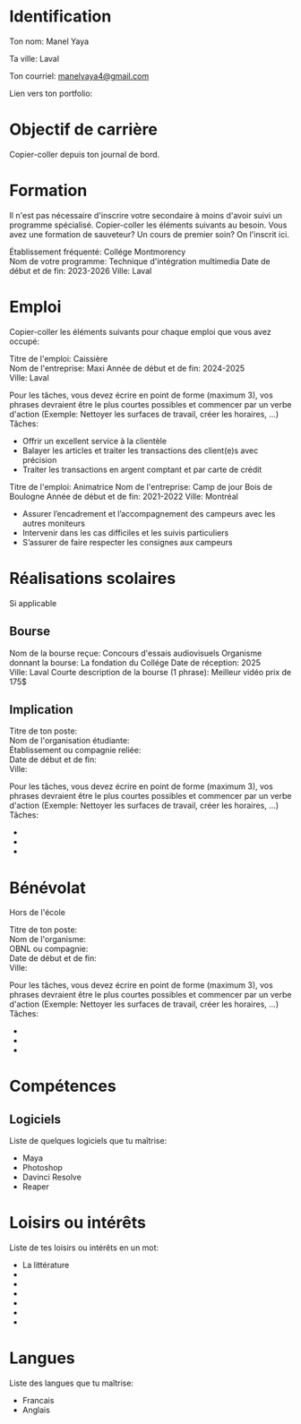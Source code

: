 # Identification
Ton nom:     Manel Yaya

Ta ville:  Laval

Ton courriel: manelyaya4@gmail.com

Lien vers ton portfolio:     
 
# Objectif de carrière
Copier-coller depuis ton journal de bord.
 
 
# Formation
Il n'est pas nécessaire d'inscrire votre secondaire à moins d'avoir suivi un programme spécialisé. Copier-coller les éléments suivants au besoin. Vous avez une formation de sauveteur? Un cours de premier soin? On l'inscrit ici.
 
Établissement fréquenté:    Collége Montmorency  
Nom de votre programme:    Technique d'intégration multimedia
Date de début et de fin:     2023-2026
Ville:     Laval
 
# Emploi
Copier-coller les éléments suivants pour chaque emploi que vous avez occupé:
 
Titre de l'emploi:   Caissière  
Nom de l'entreprise:     Maxi
Année de début et de fin:    2024-2025  
Ville:    Laval
 
Pour les tâches, vous devez écrire en point de forme (maximum 3), vos phrases devraient être le plus courtes possibles et commencer par un verbe d'action (Exemple: Nettoyer les surfaces de travail, créer les horaires, ...)    
Tâches:    
 
* Offrir un excellent service à la clientèle
* Balayer les articles et traiter les transactions des client(e)s avec précision
* Traiter les transactions en argent comptant et par carte de crédit
 
 
Titre de l'emploi:   Animatrice
Nom de l'entreprise:     Camp de jour Bois de Boulogne
Année de début et de fin:    2021-2022
Ville:    Montréal
 
* Assurer l’encadrement et l’accompagnement des campeurs avec les autres moniteurs
* Intervenir dans les cas difficiles et les suivis particuliers
* S’assurer de faire respecter les consignes aux campeurs
 
 
# Réalisations scolaires
Si applicable
 
## Bourse
Nom de la bourse reçue: Concours d'essais audiovisuels
Organisme donnant la bourse: La fondation du Collége
Date de réception: 2025  
Ville: Laval
Courte description de la bourse (1 phrase): Meilleur vidéo prix de 175$
 
## Implication
Titre de ton poste:     
Nom de l'organisation étudiante:     
Établissement ou compagnie reliée:     
Date de début et de fin:     
Ville:     
 
Pour les tâches, vous devez écrire en point de forme (maximum 3), vos phrases devraient être le plus courtes possibles et commencer par un verbe d'action (Exemple: Nettoyer les surfaces de travail, créer les horaires, ...)    
Tâches:       
 
* 
* 
*
 
# Bénévolat
Hors de l'école
 
Titre de ton poste:     
Nom de l'organisme:     
OBNL ou compagnie:     
Date de début et de fin:     
Ville:     
 
Pour les tâches, vous devez écrire en point de forme (maximum 3), vos phrases devraient être le plus courtes possibles et commencer par un verbe d'action (Exemple: Nettoyer les surfaces de travail, créer les horaires, ...)    
Tâches:      
 
* 
* 
*
 
 
# Compétences
 
 
## Logiciels  
Liste de quelques logiciels que tu maîtrise:       
 
* Maya
* Photoshop
* Davinci Resolve
* Reaper
  
  
# Loisirs ou intérêts
Liste de tes loisirs ou intérêts en un mot:     
 
* La littérature
* 
* 
* 
*
*
*
 
# Langues
Liste des langues que tu maîtrise:     
 
* Francais
* Anglais
